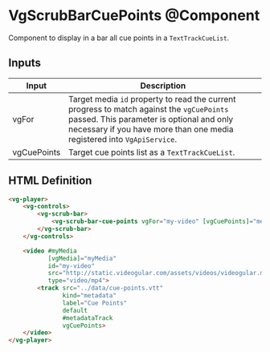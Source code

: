 # VgScrubBarCuePoints @Component

Component to display in a bar all cue points in a `TextTrackCueList`.

## Inputs

| Input | Description |
|--- |--- |
| vgFor | Target media `id` property to read the current progress to match against the `vgCuePoints` passed. This parameter is optional and only necessary if you have more than one media registered into `VgApiService`. |
| vgCuePoints | Target cue points list as a `TextTrackCueList`. |

## HTML Definition

```html
<vg-player>
    <vg-controls>
        <vg-scrub-bar>
            <vg-scrub-bar-cue-points vgFor="my-video" [vgCuePoints]="metadataTrack.cues"></vg-scrub-bar-cue-points>
        </vg-scrub-bar>
    </vg-controls>

    <video #myMedia
           [vgMedia]="myMedia"
           id="my-video"
           src="http://static.videogular.com/assets/videos/videogular.mp4"
           type="video/mp4">
        <track src="../data/cue-points.vtt"
               kind="metadata"
               label="Cue Points"
               default
               #metadataTrack
               vgCuePoints>
    </video>
</vg-player>
```
